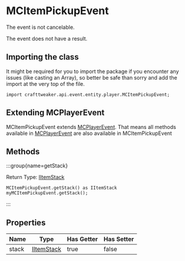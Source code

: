 # MCItemPickupEvent

The event is not cancelable.

The event does not have a result.

## Importing the class

It might be required for you to import the package if you encounter any issues (like casting an Array), so better be safe than sorry and add the import at the very top of the file.
```zenscript
import crafttweaker.api.event.entity.player.MCItemPickupEvent;
```


## Extending MCPlayerEvent

MCItemPickupEvent extends [MCPlayerEvent](/vanilla/api/event/entity/player/MCPlayerEvent). That means all methods available in [MCPlayerEvent](/vanilla/api/event/entity/player/MCPlayerEvent) are also available in MCItemPickupEvent

## Methods

:::group{name=getStack}

Return Type: [IItemStack](/vanilla/api/items/IItemStack)

```zenscript
MCItemPickupEvent.getStack() as IItemStack
myMCItemPickupEvent.getStack();
```

:::


## Properties

| Name | Type | Has Getter | Has Setter |
|------|------|------------|------------|
| stack | [IItemStack](/vanilla/api/items/IItemStack) | true | false |


